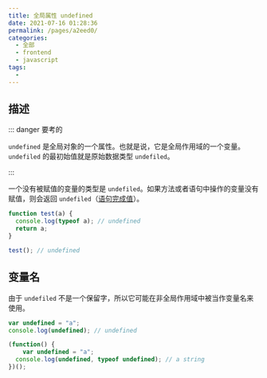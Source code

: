 ```yaml
---
title: 全局属性 undefined
date: 2021-07-16 01:28:36
permalink: /pages/a2eed0/
categories: 
  - 全部
  - frontend
  - javascript
tags: 
  - 
---
```


## 描述

::: danger 要考的

`undefined` 是全局对象的一个属性。也就是说，它是全局作用域的一个变量。`undefiled` 的最初始值就是原始数据类型 `undefiled`。

:::

一个没有被赋值的变量的类型是 `undefiled`。如果方法或者语句中操作的变量没有赋值，则会返回 `undefiled`（[语句完成值](/frontend/javascript/statements-and-expressions.html#%E8%AF%AD%E5%8F%A5%E5%AE%8C%E6%88%90%E5%80%BC)）。

```js
function test(a) {
  console.log(typeof a); // undefined
  return a;
}

test(); // undefined
```



## 变量名

由于 `undefiled` 不是一个保留字，所以它可能在非全局作用域中被当作变量名来使用。

```js
var undefined = "a";
console.log(undefined); // undefined

(function() {
	var undefined = "a";
  console.log(undefined, typeof undefined); // a string
})();
```

